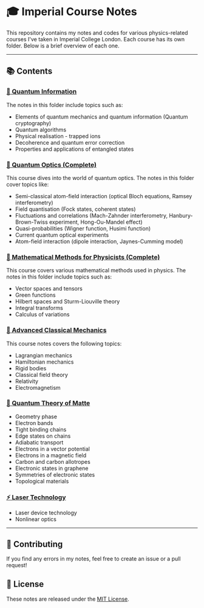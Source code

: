 # 🎓 Imperial Course Notes

This repository contains my notes and codes for various physics-related courses I've taken in Imperial College London. Each course has its own folder. Below is a brief overview of each one.

---

## 📚 Contents

### [🔮 Quantum Information](./quantum-information)

The notes in this folder include topics such as:

- Elements of quantum mechanics and quantum information (Quantum cryptography)
- Quantum algorithms
- Physical realisation - trapped ions
- Decoherence and quantum error correction
- Properties and applications of entangled states

### [🌈 Quantum Optics (Complete)](./quantum-optics)

This course dives into the world of quantum optics. The notes in this folder cover topics like:

- Semi-classical atom-field interaction (optical Bloch equations, Ramsey interferometry)
- Field quantisation (Fock states, coherent states)
- Fluctuations and correlations (Mach-Zahnder interferometry, Hanbury-Brown-Twiss experiment, Hong-Ou-Mandel effect)
- Quasi-probabilities (Wigner function, Husimi function)
- Current quantum optical experiments
- Atom-field interaction (dipole interaction, Jaynes-Cumming model)

### [🧮 Mathematical Methods for Physicists (Complete)](./mathematical-methods-for-physicists)

This course covers various mathematical methods used in physics. The notes in this folder include topics such as:

- Vector spaces and tensors
- Green functions
- Hilbert spaces and Sturm-Liouville theory
- Integral transforms
- Calculus of variations

### [🚀 Advanced Classical Mechanics](./advanced-classical-mechanics)

This course notes covers the following topics: 

- Lagrangian mechanics
- Hamiltonian mechanics
- Rigid bodies
- Classical field theory
- Relativity
- Electromagnetism

### [💎 Quantum Theory of Matte](./quantum-theory-of-matter)

- Geometry phase
- Electron bands
- Tight binding chains
- Edge states on chains
- Adiabatic transport
- Electrons in a vector potential
- Electrons in a magnetic field
- Carbon and carbon allotropes
- Electronic states in graphene
- Symmetries of electronic states
- Topological materials

### [⚡️ Laser Technology](./laser-technology)

- Laser device technology
- Nonlinear optics

---

## 🤝 Contributing

If you find any errors in my notes, feel free to create an issue or a pull request!

## 📜 License

These notes are released under the [MIT License](./LICENSE).
